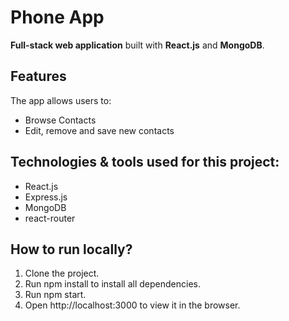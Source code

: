 # Phone App

**Full-stack web application** built with **React.js** and **MongoDB**. 

## Features

The app allows users to:
- Browse Contacts
- Edit, remove and save new contacts

## Technologies & tools used for this project:
- React.js
- Express.js
- MongoDB
- react-router

## How to run locally?

1. Clone the project.
2. Run npm install to install all dependencies.
3. Run npm start.
4. Open http://localhost:3000 to view it in the browser.

